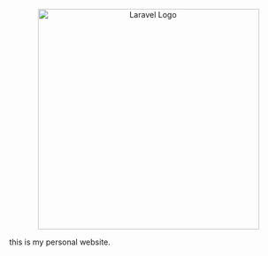 <p align="center"><a href="https://shayannikravesh.ir/" target="_blank"><img src="https://github.com/ShayanNikravesh/profile/img/sn.jpg" width="400" alt="Laravel Logo"></a></p>

this is my personal website.
